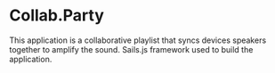# Collab.Party

This application is a collaborative playlist that syncs devices speakers together to amplify the sound. Sails.js framework used to build the application.
